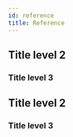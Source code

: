 ```yaml
---
id: reference
title: Reference
---
```


## Title level 2

### Title level 3

## Title level 2

### Title level 3
